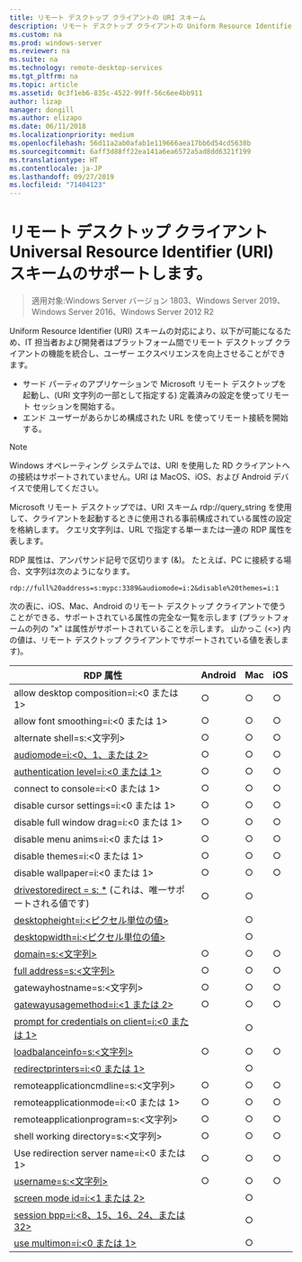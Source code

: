 ```yaml
---
title: リモート デスクトップ クライアントの URI スキーム
description: リモート デスクトップ クライアントの Uniform Resource Identifier スキームについて説明します
ms.custom: na
ms.prod: windows-server
ms.reviewer: na
ms.suite: na
ms.technology: remote-desktop-services
ms.tgt_pltfrm: na
ms.topic: article
ms.assetid: 0c3f1eb6-835c-4522-99ff-56c6ee4bb911
author: lizap
manager: dongill
ms.author: elizapo
ms.date: 06/11/2018
ms.localizationpriority: medium
ms.openlocfilehash: 56d11a2ab0afab1e119666aea17bb6d54cd5638b
ms.sourcegitcommit: 6aff3d88ff22ea141a6ea6572a5ad8dd6321f199
ms.translationtype: HT
ms.contentlocale: ja-JP
ms.lasthandoff: 09/27/2019
ms.locfileid: "71404123"
---
```

# <a name="remote-desktop-client-universal-resource-identifier-uri-scheme-support"></a>リモート デスクトップ クライアント Universal Resource Identifier (URI) スキームのサポートします。

>適用対象:Windows Server バージョン 1803、Windows Server 2019、Windows Server 2016、Windows Server 2012 R2

Uniform Resource Identifier (URI) スキームの対応により、以下が可能になるため、IT 担当者および開発者はプラットフォーム間でリモート デスクトップ クライアントの機能を統合し、ユーザー エクスペリエンスを向上させることができます。 

- サード パーティのアプリケーションで Microsoft リモート デスクトップを起動し、(URI 文字列の一部として指定する) 定義済みの設定を使ってリモート セッションを開始する。
- エンド ユーザーがあらかじめ構成された URL を使ってリモート接続を開始する。

>[!NOTE]
> Windows オペレーティング システムでは、URI を使用した RD クライアントへの接続はサポートされていません。URI は MacOS、iOS、および Android デバイスで使用してください。

Microsoft リモート デスクトップでは、URI スキーム rdp://query_string を使用して、クライアントを起動するときに使用される事前構成されている属性の設定を格納します。 クエリ文字列は、URL で指定する単一または一連の RDP 属性を表します。 

RDP 属性は、アンパサンド記号で区切ります (&)。 たとえば、PC に接続する場合、文字列は次のようになります。

```
rdp://full%20address=s:mypc:3389&audiomode=i:2&disable%20themes=i:1
```

次の表に、iOS、Mac、Android のリモート デスクトップ クライアントで使うことができる、サポートされている属性の完全な一覧を示します (プラットフォームの列の "x" は属性がサポートされていることを示します。 山かっこ (<>) 内の値は、リモート デスクトップ クライアントでサポートされている値を表します)。

| **RDP 属性**                                           | **Android** | **Mac** | **iOS** |
|---------------------------------------------------------|---------|-----|-----|
| allow desktop composition=i:&lt;0 または 1&gt;                    | ○       | ○   | ○   |
| allow font smoothing=i:<0 または 1&gt;                         | ○       | ○   | ○   |
| alternate shell=s:&lt;文字列&gt;                              | ○       | ○   | ○   |
| [audiomode=i:&lt;0、1、または 2&gt;](https://technet.microsoft.com/library/ff393707.aspx)                                | ○       | ○   | ○   |
| [authentication level=i:&lt;0 または 1&gt;](https://technet.microsoft.com/library/ff393709.aspx)                         | ○       | ○   | ○   |
| connect to console=i:&lt;0 または 1&gt;                           | ○       | ○   | ○   |
| disable cursor settings=i:&lt;0 または 1&gt;                      | ○       | ○   | ○   |
| disable full window drag=i:&lt;0 または 1&gt;                     | ○       | ○   | ○   |
| disable menu anims=i:&lt;0 または 1&gt;                           | ○       | ○   | ○   |
| disable themes=i:&lt;0 または 1&gt;                               | ○       | ○   | ○   |
| disable wallpaper=i:&lt;0 または 1&gt;                            | ○       | ○   | ○   |
| [drivestoredirect = s: *](https://technet.microsoft.com/library/ff393728(v=ws.10).aspx) (これは、唯一サポートされる値です) | ○       | ○   |     |
| [desktopheight=i:&lt;ピクセル単位の値&gt;](https://technet.microsoft.com/library/ff393702.aspx)                       |         | ○   |     |
| [desktopwidth=i:&lt;ピクセル単位の値&gt;](https://technet.microsoft.com/library/ff393697.aspx)                        |         | ○   |     |
| [domain=s:&lt;文字列&gt;](https://technet.microsoft.com/library/ff393673.aspx)                           | ○ | ○ | ○ |
| [full address=s:&lt;文字列&gt;](https://technet.microsoft.com/library/ff393661.aspx)                     | ○ | ○ | ○ |
| gatewayhostname=s:&lt;文字列&gt;                  | ○ | ○ | ○ |
| [gatewayusagemethod=i:&lt;1 または 2&gt;](https://msdn.microsoft.com/aa381329.aspx)               | ○ | ○ | ○ |
| [prompt for credentials on client=i:&lt;0 または 1&gt;](https://technet.microsoft.com/library/ff393660(v=ws.10).aspx) |   | ○ |   |
| [loadbalanceinfo=s:&lt;文字列&gt;](https://technet.microsoft.com/library/ff393684.aspx)                  | ○ | ○ | ○ |
| [redirectprinters=i:&lt;0 または 1&gt;](https://technet.microsoft.com/library/ff393671(v=ws.10).aspx)                 |   | ○ |   |
| remoteapplicationcmdline=s:&lt;文字列&gt;         | ○ | ○ | ○ |
| remoteapplicationmode=i:&lt;0 または 1&gt;            | ○ | ○ | ○ |
| remoteapplicationprogram=s:&lt;文字列&gt;         | ○ | ○ | ○ |
| shell working directory=s:&lt;文字列&gt;          | ○ | ○ | ○ |
| Use redirection server name=i:&lt;0 または 1&gt;      | ○ | ○ | ○ |
| [username=s:&lt;文字列&gt;](https://technet.microsoft.com/library/ff393678.aspx)                         | ○ | ○ | ○ |
| [screen mode id=i:&lt;1 または 2&gt;](https://technet.microsoft.com/library/ff393692.aspx)                   |   | ○ |   |
| [session bpp=i:&lt;8、15、16、24、または 32&gt;](https://technet.microsoft.com/library/ff393680.aspx)        |   | ○ |   |
| [use multimon=i:&lt;0 または 1&gt;](https://technet.microsoft.com/library/ff393695(v=ws.10).aspx)          |   | ○ |   |